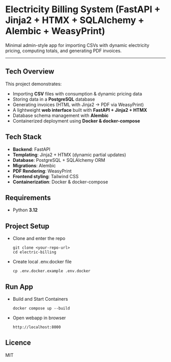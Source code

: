 # Electricity Billing System (FastAPI + Jinja2 + HTMX + SQLAlchemy + Alembic + WeasyPrint)

Minimal admin-style app for importing CSVs with dynamic electricity pricing, computing totals, and generating PDF invoices.

---

## Tech Overview

This project demonstrates:

- Importing **CSV** files with consumption & dynamic pricing data
- Storing data in a **PostgreSQL** database
- Generating invoices (HTML with Jinja2 → PDF via WeasyPrint)
- A lightweight **web interface** built with **FastAPI + Jinja2 + HTMX**
- Database schema management with **Alembic**
- Containerized deployment using **Docker & docker-compose**

## Tech Stack

- **Backend**: FastAPI
- **Templating**: Jinja2 + HTMX (dynamic partial updates)
- **Database**: PostgreSQL + SQLAlchemy ORM
- **Migrations**: Alembic
- **PDF Rendering**: WeasyPrint
- **Frontend styling**: Tailwind CSS
- **Containerization**: Docker & docker-compose

## Requirements

- Python **3.12**

## Project Setup

- Clone and enter the repo
  ```
  git clone <your-repo-url>
  cd electric-billing
  ```
- Create local .env.docker file

  ```
  cp .env.docker.example .env.docker
  ```

## Run App

- Build and Start Containers

  ```
  docker compose up --build
  ```

- Open webapp in browser
  ```
  http://localhost:8000
  ```

## Licence

MIT
